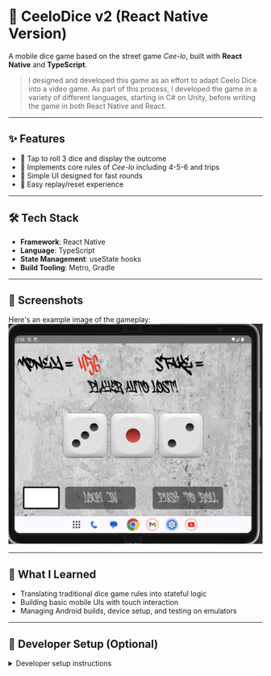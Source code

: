 # 🎲 CeeloDice v2 (React Native Version)

A mobile dice game based on the street game _Cee-lo_, built with **React Native** and **TypeScript**.

> I designed and developed this game as an effort to adapt Ceelo Dice into a video game. As part of this process, I developed the game in a variety of different languages, starting in C# on Unity, before writing the game in both React Native and React.

---

## ✨ Features

- 🎲 Tap to roll 3 dice and display the outcome
- 🧠 Implements core rules of _Cee-lo_ including 4-5-6 and trips
- 🎨 Simple UI designed for fast rounds
- 🔁 Easy replay/reset experience

---

## 🛠 Tech Stack

- **Framework**: React Native
- **Language**: TypeScript
- **State Management**: useState hooks
- **Build Tooling**: Metro, Gradle

---

## 📸 Screenshots

Here's an example image of the gameplay:
![Gameplay Screenshot](docs/play_screenshot.png)

---

## 🧠 What I Learned

- Translating traditional dice game rules into stateful logic
- Building basic mobile UIs with touch interaction
- Managing Android builds, device setup, and testing on emulators

---

## 🚀 Developer Setup (Optional)

<details>
<summary>Developer setup instructions</summary>

### Prerequisites

- Make sure you've set up the React Native environment:  
  [React Native Environment Setup Guide](https://reactnative.dev/docs/environment-setup)
- Android Studio (for emulator) or a connected Android device

### Start Metro

```bash
npm start
```

### Run the App

```bash
npm run android
```

</details>
